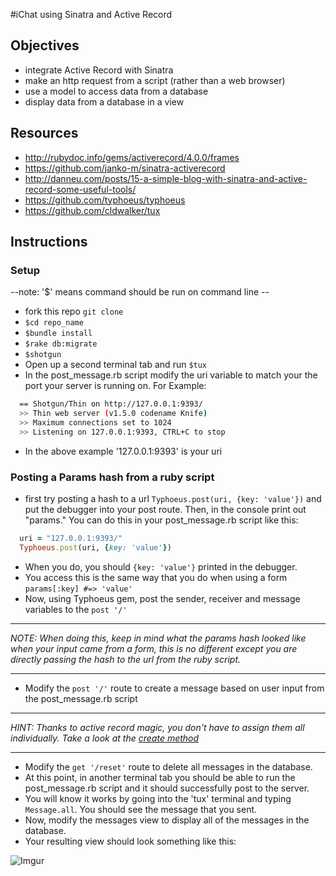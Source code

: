 #iChat using Sinatra and Active Record

## Objectives
* integrate Active Record with Sinatra
* make an http request from a script (rather than a web browser)
* use a model to access data from a database
* display data from a database in a view

## Resources
* http://rubydoc.info/gems/activerecord/4.0.0/frames
* https://github.com/janko-m/sinatra-activerecord
* http://danneu.com/posts/15-a-simple-blog-with-sinatra-and-active-record-some-useful-tools/
* https://github.com/typhoeus/typhoeus
* https://github.com/cldwalker/tux

## Instructions

### Setup

--note: '$' means command should be run on command line --

* fork this repo `git clone`
* `$cd repo_name`
* `$bundle install`
* `$rake db:migrate`
* `$shotgun`
* Open up a second terminal tab and run `$tux`
* In the post_message.rb script modify the uri variable to match your the port your server is running on. For Example:

````bash
  == Shotgun/Thin on http://127.0.0.1:9393/
  >> Thin web server (v1.5.0 codename Knife)
  >> Maximum connections set to 1024
  >> Listening on 127.0.0.1:9393, CTRL+C to stop
````
* In the above example '127.0.0.1:9393' is your uri

### Posting a Params hash from a ruby script

* first try posting a hash to a url `Typhoeus.post(uri, {key: 'value'})` and put the debugger into your post route. Then, in the console print out "params." You can do this in your post_message.rb script like this:

````ruby
  uri = "127.0.0.1:9393/"
  Typhoeus.post(uri, {key: 'value'})
`````
* When you do, you should `{key: 'value'}` printed in the debugger.
* You access this is the same way that you do when using a form `params[:key] #=> 'value'`
* Now, using Typhoeus gem, post the sender,  receiver and message variables to the `post '/'`

******************************************************************************
 *NOTE: When doing this, keep in mind what the params hash looked like when your input came from a form, this is no different except you are directly passing the hash to the url from the ruby script.*
******************************************************************************

* Modify the `post '/'` route to create a message based on user input from the post_message.rb script

******************************************************************************
 *HINT: Thanks to active record magic, you don't have to assign them all individually. Take a look at the [create method](http://apidock.com/rails/ActiveRecord/Base/create/class/)*
******************************************************************************

* Modify the `get '/reset'` route to delete all messages in the database.
* At this point, in another terminal tab you should be able to run the post_message.rb script and it should successfully post to the server.
* You will know it works by going into the 'tux' terminal and typing `Message.all`. You should see the message that you sent.
* Now, modify the messages view to display all of the messages in the database.
* Your resulting view should look something like this:


![Imgur](http://i.imgur.com/Aao1Vul.png)